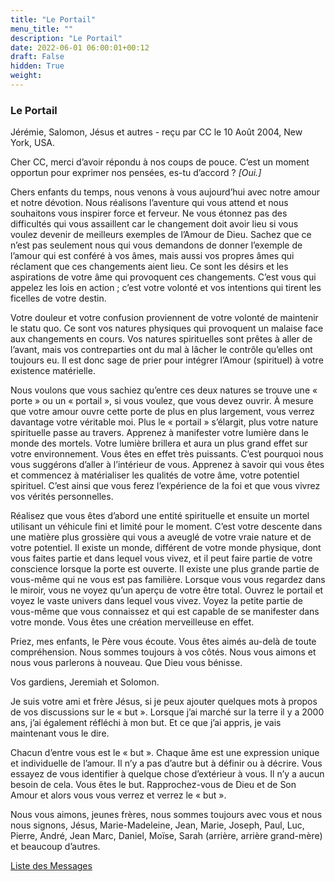 ```yaml
---
title: "Le Portail"
menu_title: ""
description: "Le Portail"
date: 2022-06-01 06:00:01+00:12
draft: False
hidden: True
weight:
---
```

### Le Portail

Jérémie, Salomon, Jésus et autres - reçu par CC le 10 Août 2004, New York, USA.

Cher CC, merci d’avoir répondu à nos coups de pouce. C’est un moment opportun pour exprimer nos pensées, es-tu d’accord ? *[Oui.]*

Chers enfants du temps, nous venons à vous aujourd’hui avec notre amour et notre dévotion. Nous réalisons l’aventure qui vous attend et nous souhaitons vous inspirer force et ferveur. Ne vous étonnez pas des difficultés qui vous assaillent car le changement doit avoir lieu si vous voulez devenir de meilleurs exemples de l’Amour de Dieu. Sachez que ce n’est pas seulement nous qui vous demandons de donner l’exemple de l’amour qui est conféré à vos âmes, mais aussi vos propres âmes qui réclament que ces changements aient lieu. Ce sont les désirs et les aspirations de votre âme qui provoquent ces changements. C’est vous qui appelez les lois en action ; c’est votre volonté et vos intentions qui tirent les ficelles de votre destin.

Votre douleur et votre confusion proviennent de votre volonté de maintenir le statu quo. Ce sont vos natures physiques qui provoquent un malaise face aux changements en cours. Vos natures spirituelles sont prêtes à aller de l’avant, mais vos contreparties ont du mal à lâcher le contrôle qu’elles ont toujours eu. Il est donc sage de prier pour intégrer l’Amour (spirituel) à votre existence matérielle.

Nous voulons que vous sachiez qu’entre ces deux natures se trouve une « porte » ou un « portail », si vous voulez, que vous devez ouvrir. À mesure que votre amour ouvre cette porte de plus en plus largement, vous verrez davantage votre véritable moi. Plus le « portail » s’élargit, plus votre nature spirituelle passe au travers. Apprenez à manifester votre lumière dans le monde des mortels. Votre lumière brillera et aura un plus grand effet sur votre environnement. Vous êtes en effet très puissants. C’est pourquoi nous vous suggérons d’aller à l’intérieur de vous. Apprenez à savoir qui vous êtes et commencez à matérialiser les qualités de votre âme, votre potentiel spirituel. C’est ainsi que vous ferez l’expérience de la foi et que vous vivrez vos vérités personnelles.

Réalisez que vous êtes d’abord une entité spirituelle et ensuite un mortel utilisant un véhicule fini et limité pour le moment. C’est votre descente dans une matière plus grossière qui vous a aveuglé de votre vraie nature et de votre potentiel. Il existe un monde, différent de votre monde physique, dont vous faites partie et dans lequel vous vivez, et il peut faire partie de votre conscience lorsque la porte est ouverte. Il existe une plus grande partie de vous-même qui ne vous est pas familière. Lorsque vous vous regardez dans le miroir, vous ne voyez qu’un aperçu de votre être total. Ouvrez le portail et voyez le vaste univers dans lequel vous vivez. Voyez la petite partie de vous-même que vous connaissez et qui est capable de se manifester dans votre monde. Vous êtes une création merveilleuse en effet.

Priez, mes enfants, le Père vous écoute. Vous êtes aimés au-delà de toute compréhension. Nous sommes toujours à vos côtés. Nous vous aimons et nous vous parlerons à nouveau. Que Dieu vous bénisse.

Vos gardiens, Jeremiah et Solomon.

Je suis votre ami et frère Jésus, si je peux ajouter quelques mots à propos de vos discussions sur le « but ». Lorsque j’ai marché sur la terre il y a 2000 ans, j’ai également réfléchi à mon but. Et ce que j’ai appris, je vais maintenant vous le dire.

Chacun d’entre vous est le « but ». Chaque âme est une expression unique et individuelle de l’amour. Il n’y a pas d’autre but à définir ou à décrire. Vous essayez de vous identifier à quelque chose d’extérieur à vous. Il n’y a aucun besoin de cela. Vous êtes le but. Rapprochez-vous de Dieu et de Son Amour et alors vous vous verrez et verrez le « but ».

Nous vous aimons, jeunes frères, nous sommes toujours avec vous et nous nous signons, Jésus, Marie-Madeleine, Jean, Marie, Joseph, Paul, Luc, Pierre, André, Jean Marc, Daniel, Moïse, Sarah (arrière, arrière grand-mère) et beaucoup d’autres.

[Liste des Messages](/fr-contemporary-messages/fr-contemporary-messages-by-date-order/fr-contemporary-messages-2004)